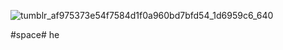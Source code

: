 ![tumblr_af975373e54f7584d1f0a960bd7bfd54_1d6959c6_640](https://github.com/user-attachments/assets/2ef1bc66-9e8b-463f-b1fe-816f36b74965)

#space# he